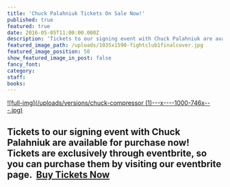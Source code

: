 ```yaml
---
title: 'Chuck Palahniuk Tickets On Sale Now!'
published: true
featured: true
date: 2016-05-05T11:00:00.000Z
description: 'Tickets to our signing event with Chuck Palahniuk are available for purchase now!'
featured_image_path: /uploads/1035x1590-fightclub1finalcover.jpg
featured_image_position: 50
show_featured_image_in_post: false
fancy_font:
category:
staff:
books:
---
```



[![full-img](/uploads/versions/chuck-compressor &#40;1&#41;---x----1000-746x---.jpg)](https://www.eventbrite.com/e/chuck-palahniuk-717-tickets-25202451210)

## Tickets to our signing event with Chuck Palahniuk are available for purchase now! Tickets are exclusively through eventbrite, so you can purchase them by visiting our eventbrite page.  [Buy Tickets Now](https://www.eventbrite.com/e/chuck-palahniuk-717-tickets-25202451210)